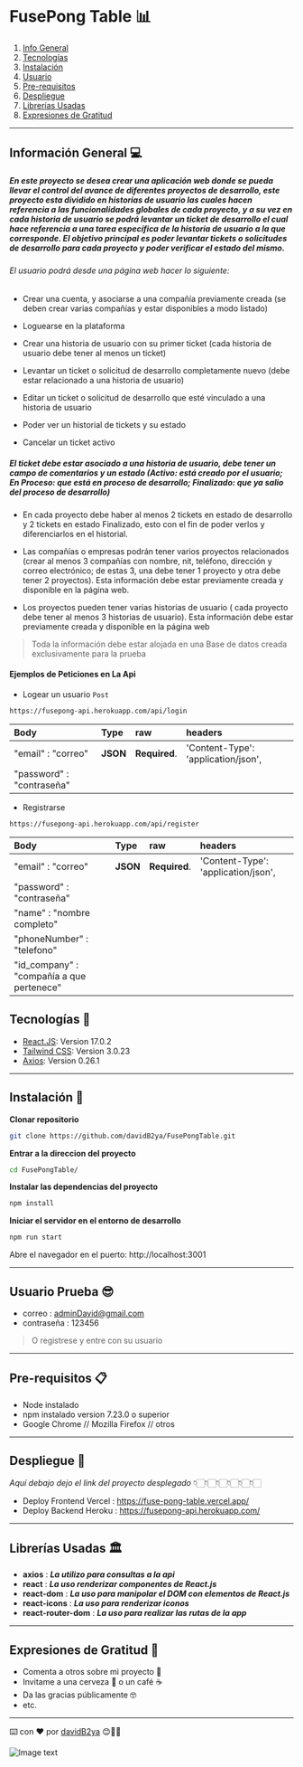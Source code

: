 # FusePong Table 📊

1. [Info General](#información-general )
2. [Tecnologías](#tecnologías)
3. [Instalación](#instalación)
4. [Usuario](#usuario-prueba)
5. [Pre-requisitos](#pre-requisitos)
6. [Despliegue](#despliegue)
7. [Librerías Usadas](#librerías-usadas)
8. [Expresiones de Gratitud](#expresiones-de-gratitud)

***

## Información General 💻

##### En este proyecto se desea crear una aplicación web donde se pueda llevar el control del avance de diferentes proyectos de desarrollo, este proyecto esta dividido en historias de usuario las cuales hacen referencia a las funcionalidades globales de cada proyecto, y a su vez en cada historia de usuario se podrá levantar un ticket de desarrollo el cual hace referencia a una tarea específica de la historia de usuario a la que corresponde. El objetivo principal es poder levantar tickets o solicitudes de desarrollo para cada proyecto y poder verificar el estado del mismo.

###### El usuario podrá desde una página web hacer lo siguiente:

- Crear una cuenta, y asociarse a una compañía previamente creada (se deben crear varias compañías y estar disponibles a modo listado) 

- Loguearse en la plataforma

- Crear una historia de usuario con su primer ticket (cada historia de usuario debe tener al menos un ticket)

- Levantar un ticket o solicitud de desarrollo completamente nuevo (debe estar relacionado a una historia de usuario)

- Editar un ticket o solicitud de desarrollo que esté vinculado a una historia de usuario

- Poder ver un historial de tickets y su estado

- Cancelar un ticket activo

##### El ticket debe estar asociado a una historia de usuario, debe tener un campo de comentarios y un estado (Activo: está creado por el usuario; En Proceso: que está en proceso de desarrollo; Finalizado: que ya salio del proceso de desarrollo)

- En cada proyecto debe haber al menos 2 tickets en estado de desarrollo y 2 tickets en estado Finalizado, esto con el fin de poder verlos y diferenciarlos en el historial.

- Las compañías o empresas podrán tener varios proyectos relacionados (crear al menos 3 compañías con nombre, nit, teléfono, dirección y correo electrónico; de estas 3, una debe tener 1 proyecto y otra debe tener 2 proyectos). Esta información debe estar previamente creada y disponible en la página web.

- Los proyectos pueden tener varias historias de usuario ( cada proyecto debe tener al menos 3 historias de usuario). Esta información debe estar previamente creada y disponible en la página web

>Toda la información debe estar alojada en una Base de datos creada exclusivamente para la prueba 

#### Ejemplos de Peticiones en La Api

* Logear un usuario `Post`

```http POST
https://fusepong-api.herokuapp.com/api/login 
```
| Body                      | Type     | raw            | headers                            |
| :--------                 | :------- | :------------- | :--------------------------------- |
|"email" : "correo"         | **JSON** | **Required**.  |'Content-Type': 'application/json', |
| "password" : "contraseña" |          |                |
 

* Registrarse 

```http POST
https://fusepong-api.herokuapp.com/api/register 
```
| Body                                      | Type     | raw            | headers                            |
| :--------                                 | :------- | :------------- | :--------------------------------- |
|"email" : "correo"                         | **JSON** | **Required**.  |'Content-Type': 'application/json', |
|"password" : "contraseña"                  |          |                |
|"name" : "nombre completo"                 |          |                |
|"phoneNumber" : "telefono"                 |          |                |
|"id_company" : "compañía a que pertenece"  |          |                |


## Tecnologías 🔬
* [React.JS](https://es.reactjs.org/): Version 17.0.2 
* [Tailwind CSS](https://tailwindui.com/): Version 3.0.23
* [Axios](https://sass-lang.com/): Version 0.26.1

***

## Instalación 📝

**Clonar repositorio**
```bash
git clone https://github.com/davidB2ya/FusePongTable.git
```
**Entrar a la direccion del proyecto**
```bash
cd FusePongTable/
```
**Instalar las dependencias del proyecto**
```bash
npm install 
```
**Iniciar el servidor en el entorno de desarrollo**
```bash
npm run start
```
Abre el navegador en el puerto: http://localhost:3001 

***

## Usuario Prueba 😎

- correo :  adminDavid@gmail.com
- contraseña : 123456

>O registrese y entre con su usuario

***
## Pre-requisitos 📋

- Node instalado
- npm instalado version 7.23.0  o superior
- Google Chrome // Mozilla Firefox // otros
***

## Despliegue 🚀

_Aquí debajo dejo el link del proyecto desplegado_
                👇🏻👇🏻👇🏻👇🏻👇🏻👇🏻

* Deploy Frontend Vercel : https://fuse-pong-table.vercel.app/
* Deploy Backend Heroku : https://fusepong-api.herokuapp.com/
***

## Librerías Usadas 🏛

* **axios** : **_La utilizo para consultas a la api_**
* **react** : **_La uso renderizar componentes de React.js_**
* **react-dom** : **_La uso para manipolar el DOM con elementos de React.js_**
* **react-icons** : **_La uso para renderizar iconos_**
* **react-router-dom** : **_La uso para realizar las rutas de la app_**

***

## Expresiones de Gratitud 🎁

* Comenta a otros sobre mi proyecto 📢
* Invitame a una cerveza 🍺 o un café ☕️  
* Da las gracias públicamente 🤓
* etc.

---
⌨️ con ❤️ por [davidB2ya](https://david-bedoya.vercel.app) 😊👍🏻

![Image text](https://i.ibb.co/2M675j0/Logo-David-04.png)
